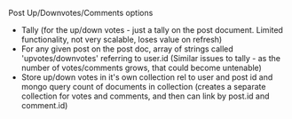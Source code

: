 Post Up/Downvotes/Comments options
- Tally (for the up/down votes - just a tally on the post document. Limited functionality, not very scalable, loses value on refresh)
- For any given post on the post doc, array of strings called 'upvotes/downvotes' referring to user.id (Similar issues to tally - as the number of votes/comments grows, that could become untenable)
- Store up/down votes in it's own collection rel to user and post id and mongo query count of documents in collection (creates a separate collection for votes and comments, and then can link by post.id and comment.id)

